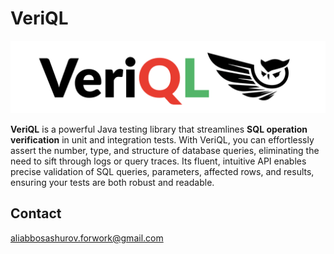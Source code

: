 # VeriQL

![VeriQL Logo](/assets/veriql-logo-s.png)

**VeriQL** is a powerful Java testing library that streamlines **SQL operation verification** in unit and integration
tests. With VeriQL, you can effortlessly assert the number, type, and structure of database queries, eliminating the
need to sift through logs or query traces. Its fluent, intuitive API enables precise validation of SQL queries,
parameters, affected rows, and results, ensuring your tests are both robust and readable.

## Contact

[aliabbosashurov.forwork@gmail.com](mailto:aliabbosashurov.forwork@gmail.com)
